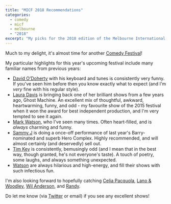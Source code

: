 ```yaml
---
title: "MICF 2018 Recommendations"
categories:
  - comedy
  - micf
  - melbourne
  - "2018"
excerpt: "My picks for the 2018 edition of the Melbourne International Comedy Festival"
---
```


Much to my delight, it's almost time for another [Comedy Festival](https://www.comedyfestival.com.au/2018)!

My particular highlights for this year's upcoming festival include many familiar names from previous years:

* [David O’Doherty](https://www.comedyfestival.com.au/2018/shows/david-o-doherty) with his keyboard and tunes is consistently very funny. If you've seen him before then you know exactly what to expect (and I'm _very_ fine with his regular style).
* [Laura Davis](https://www.comedyfestival.com.au/2018/shows/ghost-machine) is bringing back one of her brilliant shows from a few years ago, Ghost Machine. An excellent mix of thoughtful, awkward, heartwarming, funny, and odd - my favourite show of the 2015 festival when it won the award for best independent production, and I'm very tempted to see it again.
* [Mark Watson](https://www.comedyfestival.com.au/2018/shows/mark-watson), who I've seen many times. Often heart-filled, and is _always_ charming and funny.
* [Sammy J](https://www.comedyfestival.com.au/2018/shows/hero-complex) is doing a once-off performance of last year's Barry-nominated and superb Hero Complex. Highly recommended, and will almost certainly (and deservedly) sell out.
* [Tim Key](https://www.comedyfestival.com.au/2018/shows/tim-key) is consistently, bemusingly odd (and I mean that in the best way, though granted, he's not everyone's taste). A touch of poetry, some laughs, and always something unexpected.
* [Watson](https://www.comedyfestival.com.au/2018/shows/watson-unfinished-business) are always hilarious and high-energy, and fill their shows with such infectious fun.

I'm also looking forward to hopefully catching [Celia Pacquola](https://www.comedyfestival.com.au/2018/shows/celia-pacquola-all-talk), [Lano & Woodley](https://www.comedyfestival.com.au/2018/shows/lano-woodley), [Wil Anderson](https://www.comedyfestival.com.au/2018/shows/wil-anderson-wilegal), and [Randy](https://www.comedyfestival.com.au/2018/shows/anti-crisis).

Do let me know (via [Twitter](https://twitter.com/pat) or email) if you see any excellent shows!
